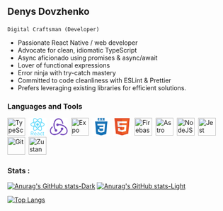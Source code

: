 ## Denys Dovzhenko

`Digital Craftsman (Developer)`

- Passionate React Native / web developer
- Advocate for clean, idiomatic TypeScript
- Async aficionado using promises & async/await
- Lover of functional expressions
- Error ninja with try-catch mastery
- Committed to code cleanliness with ESLint & Prettier
- Prefers leveraging existing libraries for efficient solutions.

### Languages and Tools

<div>
  <img src="https://github.com/DenisDov/DenisDov/assets/13405393/19b497f0-5121-44a3-8f37-6dd34d6f6f12" title="TypeScript" width="40" height="40"/>&nbsp;
  <img src="https://github.com/devicons/devicon/blob/master/icons/react/react-original-wordmark.svg" title="React" alt="React" width="40" height="40"/>&nbsp;
  <img src="https://github.com/devicons/devicon/blob/master/icons/redux/redux-original.svg" title="Redux" alt="Redux " width="40" height="40"/>&nbsp;
  <img src="https://github.com/DenisDov/DenisDov/assets/13405393/f27fb700-ee75-4137-b360-80b42c4703a5" title="Expo "width="40" height="40"/>&nbsp;
  <img src="https://github.com/devicons/devicon/blob/master/icons/css3/css3-plain-wordmark.svg"  title="CSS3" alt="CSS" width="40" height="40"/>&nbsp;
  <img src="https://github.com/devicons/devicon/blob/master/icons/html5/html5-original.svg" title="HTML5" alt="HTML" width="40" height="40"/>&nbsp;
  <img src="https://github.com/DenisDov/DenisDov/assets/13405393/e769e588-bf0e-4718-8e86-9c42e92856c4" title="Firebase" width="40" height="40"/>&nbsp;
  <img src="https://github.com/DenisDov/DenisDov/assets/13405393/728a0d87-9026-4ec1-ba59-1c374c40bec9" title="Astro"width="40" height="40"/>&nbsp;
  <img src="https://github.com/DenisDov/DenisDov/assets/13405393/7fe0e04a-47bb-4d53-bd9c-565d36e36cb8" title="NodeJS"width="40" height="40"/>&nbsp;
  <img src="https://github.com/DenisDov/DenisDov/assets/13405393/a1305fba-9be4-42af-9ea4-98bf37d7c0dd" title="Jest" width="40" height="40"/>&nbsp;
  <img src="https://github.com/DenisDov/DenisDov/assets/13405393/40bf6d16-6cb9-4e94-8d43-0961d4e5cf50" title="Git" width="40" height="40"/>&nbsp;
  <img src="https://github.com/DenisDov/DenisDov/assets/13405393/9483ec48-b3b4-4d91-a5c1-fab53ca60848" title="Zustand" width="40" height="40"/>&nbsp;
</div>

### Stats :

[![Anurag's GitHub stats-Dark](https://github-readme-stats.vercel.app/api?username=DenisDov&show_icons=true&theme=dark#gh-dark-mode-only)](https://github.com/anuraghazra/github-readme-stats#gh-dark-mode-only)
[![Anurag's GitHub stats-Light](https://github-readme-stats.vercel.app/api?username=DenisDov&show_icons=true&theme=default#gh-light-mode-only)](https://github.com/anuraghazra/github-readme-stats#gh-light-mode-only)

[![Top Langs](https://github-readme-stats.vercel.app/api/top-langs/?username=DenisDov&layout=compact&theme=vision-friendly-dark)](https://github.com/anuraghazra/github-readme-stats)


<!--
**DenisDov/DenisDov** is a ✨ _special_ ✨ repository because its `README.md` (this file) appears on your GitHub profile.

Here are some ideas to get you started:

- 🔭 I’m currently working on ...
- 🌱 I’m currently learning ...
- 👯 I’m looking to collaborate on ...
- 🤔 I’m looking for help with ...
- 💬 Ask me about ...
- 📫 How to reach me: ...
- 😄 Pronouns: ...
- ⚡ Fun fact: ...
-->
